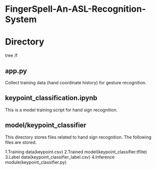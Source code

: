 # FingerSpell-An-ASL-Recognition-System

# Directory

tree /f

## app.py

Collect training data (hand coordinate history) for gesture recognition.

## keypoint_classification.ipynb

This is a model training script for hand sign recognition.

## model/keypoint_classifier

This directory stores files related to hand sign recognition.
The following files are stored.

1.Training data(keypoint.csv)
2.Trained model(keypoint_classifier.tflite)
3.Label data(keypoint_classifier_label.csv)
4.Inference module(keypoint_classifier.py)
